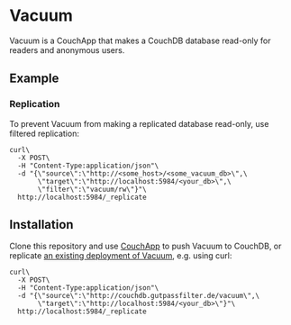 Vacuum
======

Vacuum is a CouchApp that makes a CouchDB database read-only for readers and anonymous users.


Example
-------

### Replication

To prevent Vacuum from making a replicated database read-only, use filtered replication:

    curl\
      -X POST\
      -H "Content-Type:application/json"\
      -d "{\"source\":\"http://<some_host>/<some_vacuum_db>\",\
           \"target\":\"http://localhost:5984/<your_db>\",\
           \"filter\":\"vacuum/rw\"}"\
      http://localhost:5984/_replicate


Installation
------------

Clone this repository and use [CouchApp](http://couchapp.org) to push Vacuum to CouchDB, or replicate [an existing deployment of Vacuum](http://couchdb.gutpassfilter.de/vacuum/), e.g. using curl:

    curl\
      -X POST\
      -H "Content-Type:application/json"\
      -d "{\"source\":\"http://couchdb.gutpassfilter.de/vacuum\",\
           \"target\":\"http://localhost:5984/<your_db>\"}"\
      http://localhost:5984/_replicate
